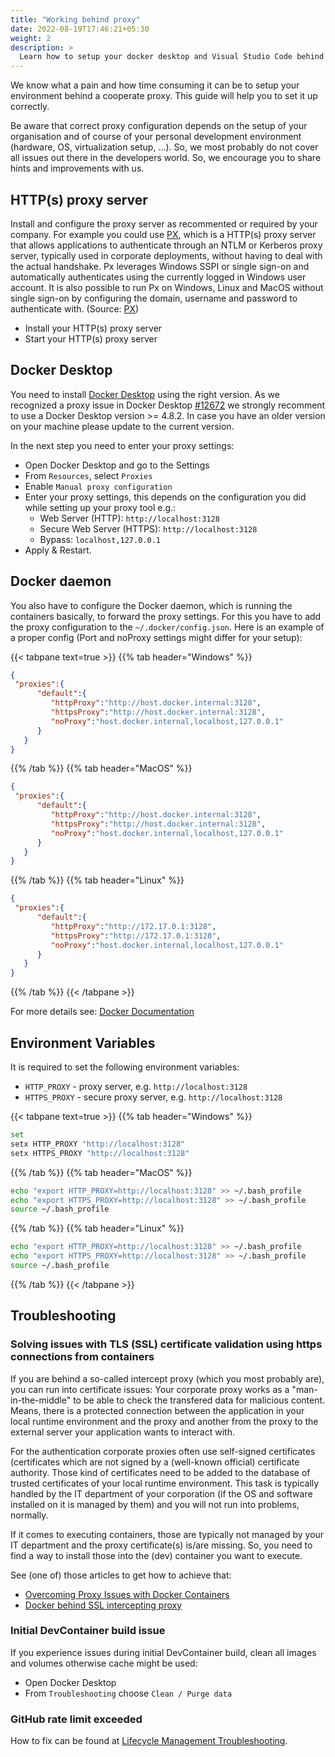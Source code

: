 ```yaml
---
title: "Working behind proxy"
date: 2022-08-19T17:46:21+05:30
weight: 2
description: >
  Learn how to setup your docker desktop and Visual Studio Code behind a coorperate proxy.
---
```


We know what a pain and how time consuming it can be to setup your environment behind a cooperate proxy. This guide will help you to set it up correctly.

Be aware that correct proxy configuration depends on the setup of your organisation and of course of your personal development environment (hardware, OS, virtualization setup, ...). So, we most probably do not cover all issues out there in the developers world. So, we encourage you to share hints and improvements with us.

## HTTP(s) proxy server

Install and configure the proxy server as recommented or required by your company. For example you could use [PX](https://github.com/genotrance/px), which is a HTTP(s) proxy server that allows applications to authenticate through an NTLM or Kerberos proxy server, typically used in corporate deployments, without having to deal with the actual handshake. Px leverages Windows SSPI or single sign-on and automatically authenticates using the currently logged in Windows user account. It is also possible to run Px on Windows, Linux and MacOS without single sign-on by configuring the domain, username and password to authenticate with. (Source: [PX](https://github.com/genotrance/px))

- Install your HTTP(s) proxy server
- Start your HTTP(s) proxy server

## Docker Desktop

You need to install [Docker Desktop](https://www.docker.com/get-started/) using the right version.
As we recognized a proxy issue in Docker Desktop [#12672](https://github.com/docker/for-win/issues/12672) we strongly recomment to use a Docker Desktop version >= 4.8.2. In case you have an older version on your machine please update to the current version.

In the next step you need to enter your proxy settings:

- Open Docker Desktop and go to the Settings
- From `Resources`, select `Proxies`
- Enable `Manual proxy configuration`
- Enter your proxy settings, this depends on the configuration you did while setting up your proxy tool e.g.:
  - Web Server (HTTP): `http://localhost:3128`
  - Secure Web Server (HTTPS): `http://localhost:3128`
  - Bypass: `localhost,127.0.0.1`
- Apply & Restart.

## Docker daemon

You also have to configure the Docker daemon, which is running the containers basically, to forward the proxy settings. For this you have to add the proxy configuration to the `~/.docker/config.json`. Here is an example of a proper config (Port and noProxy settings might differ for your setup):

   {{< tabpane text=true >}}
   {{% tab header="Windows" %}}

   ```json
   {
    "proxies":{
         "default":{
            "httpProxy":"http://host.docker.internal:3128",
            "httpsProxy":"http://host.docker.internal:3128",
            "noProxy":"host.docker.internal,localhost,127.0.0.1"
         }
      }
   }
   ```

   {{% /tab %}}
   {{% tab header="MacOS" %}}

   ```json
   {
    "proxies":{
         "default":{
            "httpProxy":"http://host.docker.internal:3128",
            "httpsProxy":"http://host.docker.internal:3128",
            "noProxy":"host.docker.internal,localhost,127.0.0.1"
         }
      }
   }
   ```

   {{% /tab %}}
   {{% tab header="Linux" %}}

   ```json
   {
    "proxies":{
         "default":{
            "httpProxy":"http://172.17.0.1:3128",
            "httpsProxy":"http://172.17.0.1:3128",
            "noProxy":"host.docker.internal,localhost,127.0.0.1"
         }
      }
   }
   ```

   {{% /tab %}}
   {{< /tabpane >}}

For more details see: [Docker Documentation](https://docs.docker.com/network/proxy/)

## Environment Variables

It is required to set the following environment variables:

- `HTTP_PROXY` - proxy server, e.g. `http://localhost:3128`
- `HTTPS_PROXY` - secure proxy server, e.g. `http://localhost:3128`

{{< tabpane text=true >}}
{{% tab header="Windows" %}}

```bash
set
setx HTTP_PROXY "http://localhost:3128"
setx HTTPS_PROXY "http://localhost:3128"
```

{{% /tab %}}
{{% tab header="MacOS" %}}

```bash
echo "export HTTP_PROXY=http://localhost:3128" >> ~/.bash_profile
echo "export HTTPS_PROXY=http://localhost:3128" >> ~/.bash_profile
source ~/.bash_profile
```

{{% /tab %}}
{{% tab header="Linux" %}}

```bash
echo "export HTTP_PROXY=http://localhost:3128" >> ~/.bash_profile
echo "export HTTPS_PROXY=http://localhost:3128" >> ~/.bash_profile
source ~/.bash_profile
```

{{% /tab %}}
{{< /tabpane >}}

## Troubleshooting

### Solving issues with TLS (SSL) certificate validation using https connections from containers

If you are behind a so-called intercept proxy (which you most probably are), you can run into certificate issues:
Your corporate proxy works as a "man-in-the-middle" to be able to check the transfered data for malicious content.
Means, there is a protected connection between the application in your local runtime environment and the proxy and
another from the proxy to the external server your application wants to interact with.

For the authentication corporate proxies often use self-signed certificates (certificates which are not signed by
a (well-known official) certificate authority. Those kind of certificates need to be added to the database of
trusted certificates of your local runtime environment. This task is typically handled by the IT department of
your corporation (if the OS and software installed on it is managed by them) and you will not run into problems,
normally.

If it comes to executing containers, those are typically not managed by your IT department and the proxy certificate(s)
is/are missing. So, you need to find a way to install those into the (dev) container you want to execute.

See (one of) those articles to get how to achieve that:

- [Overcoming Proxy Issues with Docker Containers](https://www.c2labs.com/post/overcoming-proxy-issues-with-docker-containers)
- [Docker behind SSL intercepting proxy](https://technotes.shemyak.com/posts/docker-behind-ssl-proxy/)

### Initial DevContainer build issue

If you experience issues during initial DevContainer build, clean all images and volumes otherwise cache might be used:

- Open Docker Desktop
- From `Troubleshooting` choose `Clean / Purge data`

### GitHub rate limit exceeded

How to fix can be found at [Lifecycle Management Troubleshooting](/docs/concepts/lifecycle_management/troubleshooting/#github-rate-limit-exceeded).
